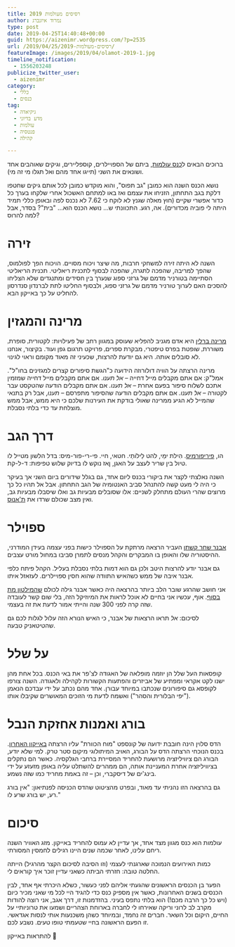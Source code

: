 ```yaml
---
title: רסיסים מעולמות 2019
author: נמרוד איזנברג
type: post
date: 2019-04-25T14:40:48+00:00
guid: https://aizenimr.wordpress.com/?p=2535
url: /2019/04/25/רסיסים-מעולמות-2019/
featureImage: /images/2019/04/olamot-2019-1.jpg
timeline_notification:
  - 1556203248
publicize_twitter_user:
  - aizenimr
category:
  - כללי
  - כנסים
tag:
  - גיקיאדה
  - מדע בדיוני
  - עולמות
  - פנטסיה
  - קהילה

---
```

ברוכים הבאים ל[כנס עולמות][1], ביתם של הספויילרים, קוספליירים, וגיקים שאוהבים אחד ושונאים את השני (תייגו אחד מהם ואל תגלו מי זה מי).

נושא הכנס השנה הוא כמובן "גב תפוס", והוא מוקדש כמובן לכל אותם גיקים שחטפו דלקת בגב התחתון, הזניחו את עצמם ואז באו למתחם האשכול אחרי שלקחו בערך כל כדור אפשרי שקיים (חוץ מאלה שגנץ לא לוקח כי 7.62 לא נכנס לפה ובאופן כללי תמיד היתה לי פוביה מכדורים). אה, רגע. התכוונתי ש&#8230; נושא הכנס הוא&#8230; "בית"? בסדר, אבל למה להרוס?

# זירה

השנה לא היתה זירה למשחקי חרבות, מה שיצר ויכוח מסויים. הויכוח הפך לפולמוס, שהפך למריבה, שהפכה לתגרה, שהפכה לבסוף לתכנית ריאליטי. תכנית הריאליטי הסתיימה בטורניר מדמם של גרזני ספוג שנערך בין חסידים ומתנגדים שלא הצליחו להסכים האם לערוך טורניר מדמם של גרזני ספוג, ולבסוף החליטו לתת לברנדון סנדרסון להחליט על כך באייקון הבא.

# מרינה והמגזין

[מרינה ברלין][2] היא אדם מגניב להפליא שעוסק במגוון רחב של פעילויות: <span lang="he-IL">לקטורית</span><span style="font-family:Liberation Serif, serif;"><span lang="en-US">, </span></span><span lang="he-IL">סופרת</span><span style="font-family:Liberation Serif, serif;"><span lang="en-US">, </span></span><span lang="he-IL">משוררת</span><span style="font-family:Liberation Serif, serif;"><span lang="en-US">, </span></span><span lang="he-IL">שופטת בפרס טיפטרי</span><span style="font-family:Liberation Serif, serif;"><span lang="en-US">, </span></span><span lang="he-IL">מבקרת ספרים</span><span style="font-family:Liberation Serif, serif;"><span lang="en-US">, </span></span><span lang="he-IL">פרויקט תרגום גפן ועוד. בקיצור, אנחנו לא סובלים אותה. היא גם יודעת להרצות, שכעיני זה מאוד מקומם וראוי לגינוי.<br /> </span>

מרינה הרצתה על הוויה דולורוזה הידועה כ"הגשת סיפורים קצרים למגזינים בחו"ל". אמל"ק: אם אתם מקבלים מייל דחייה &#8211; _אל תענו_. אם אתם מקבלים מייל דחייה שמזמין אתכם לשלוח סיפור בפעם אחרת &#8211; _אל תענו._ אם אתם מקבלים הודעה שהטקסט עבר לקטורה &#8211; _אל תענו._ אם אתם מקבלים הודעה שהסיפור מתפרסם &#8211; _תענו_, אבל רק בתנאי שהמייל לא הגיע ממרינה שאולי בודקת את העירנות שלכם כי היא ממש, אבל ממש מוצלחת עד כדי בלתי נסבלת.

# דרך הגב

הו, [פיריפורמיס][3]. <span lang="HE">הִילת ימַי, להט לֵילוֹתַי. חטאי, חיי. פי-רי-פור-מיס: בדל הלשון מטייל לו טיול בין שריר לעצב על האגן, ןאז נוקש לו בדיוק שלוש טפיפות: ד-ל-קת.<br /> </span>

<span lang="HE">השנה נאלצתי לקצר את ביקורי בכנס ליום אחד, גם בגלל שידורים ביום השני אך בעיקר כי היה לי מעט קשה להתנהל סביב האנטומיה של הגב התחתון. אבל אל תהיו כל כך מרוצים שהרי העולם מתחלק לשניים: אלו שסובלים מבעיות גב ואלו שיסבלו מבעיות גב, ואין מצב שכולם שרדו את <a href="https://www.imdb.com/title/tt4154796/">ת'אנוס</a>.<br /> </span>

# ספוילר

[אבנר שחר קשתן][4] העביר הרצאה מרתקת על הספוילר כישות בפני עצמה בעידן המודרני, ההיסטוריה שלו והאופן בו המבקרים והקהל מנסים לתמרן סביבו במחול מורט עצבים.

גם אבנר יודע להרצות היטב ולכן גם הוא דמות בלתי נסבלת בעליל. הקהל פיתח כלפי אבנר איבה של ממש כשהאיש התוודה שהוא חסין ספויילרים. לעזאזל איתו.

אני חושב שהרגע שובר הלב ביותר בהרצאה היה כאשר אבנר גילה לכולם [שהמילטון מת בסוף][5]. אוף, עכשיו אני בחיים לא אוכל לראות את המיוזיקל הזה, בלי שום קשר לעובדה שזה קרה לפני 300 שנה והייתי אמור לדעת את זה בעצמי.

לסיכום: _אל_ תראו הרצאות של אבנר, כי האיש הנורא הזה עלול לגלות לכם גם שהטיטאניק טבעה.

# על שלל

קופסאות העל שלל הן יוזמה מופלאה של האגודה לצ'פר את באי הכנס. בכל אחת מהן ישנו לקט אקראי ומפתיע של אביזרים והפתעות הקשורות לקהילה ולאגודה. השנה צורפו לקופסא גם סיפורונים שנכתבו במיוחד עבורן. אחד מהם נכתב על ידי עבדכם הנאמן ("יפי הבלורית והסהר") ואשמח לדעת מי הזוכים המאושרים שקיבלו אותו.

# בורג ואמנות אחזקת הנבל

הדס סלוין הינה חובבת ידועה של קונספט "מוח הכוורת" עליו הרצתה [באייקון האחרון][6]. בכנס הנוכחי הרצתה הדס על הבורג, האויב המיתולוגי מיקום סטר טרק. למי שלא יודע, הבורג הם ציוויליזציה מרושעת להחריד המסיירת ברחבי הגלקסיה. כאשר הם נתקלים בציוויליזציה אחרת המעניינת אותה, הם ממהרים להשתלט עליה באופן מזעזע על ידי בינג'ים של דיסקברי, וכן &#8211; זה באמת מחריד כמו שזה נשמע.

גם בהרצאה הזו נהניתי עד מאוד, ובפרט מהציטוט שהדס הכניסה לפנתיאון: "אין בורג רע, יש בורג שרע לו."

# סיכום

עולמות הוא כנס מגוון מצד אחד, אך עדיין לא עמוס להחריד באייקון. מזג האוויר השנה ריחם עלינו, לאחר שכמה שנים היינו רגילים לחמסין המסורתי.

כמות האירועים הנמוכה שארגנתי לעצמי (וזו הסיבה לסיכום הקצר מהרגיל) הייתה החלטה טובה: חזרתי הביתה כשאני עדיין זוכר איך קוראים לי.

הפער בן הכנסים הראשונים שהגעתי אליהם לפני כעשור, כשלא היכרתי אף אחד, לבין הכנסים בשנים האחרונות, כאשר אין מספיק כנס כדי להגיד היי לכל מי שאני מכיר כיום (ויש כל כך הרבה מכם!) הוא בלתי נתפס בעיני. בהזדמנות זו, דרך אגב, אני רוצה להודות מקרב לב לרוני וריקה שאירחו לי לחברה בארוחת הצהריים ושמעו את טרוניותיי על החיים, היקום וכל השאר. חברים זה נחמד, ובמיוחד כשהן משכנעות אותי לנסות אגדאשי. זו הפעם הראשונה בחיי שטעמתי טופו טעים. נשבע לכם.

להתראות באייקון 🙂

 [1]: http://2019.olamot-con.org.il/
 [2]: https://marinaberlin.org/
 [3]: https://he.wikipedia.org/wiki/%D7%94%D7%A9%D7%A8%D7%99%D7%A8_%D7%94%D7%90%D7%92%D7%A1%D7%99
 [4]: http://blog.strawjackal.org/
 [5]: https://en.wikipedia.org/wiki/Burr%E2%80%93Hamilton_duel
 [6]: /2018/09/30/%d7%a8%d7%a1%d7%99%d7%a1%d7%99%d7%9d-%d7%9e%d7%90%d7%99%d7%99%d7%a7%d7%95%d7%9f-2018/